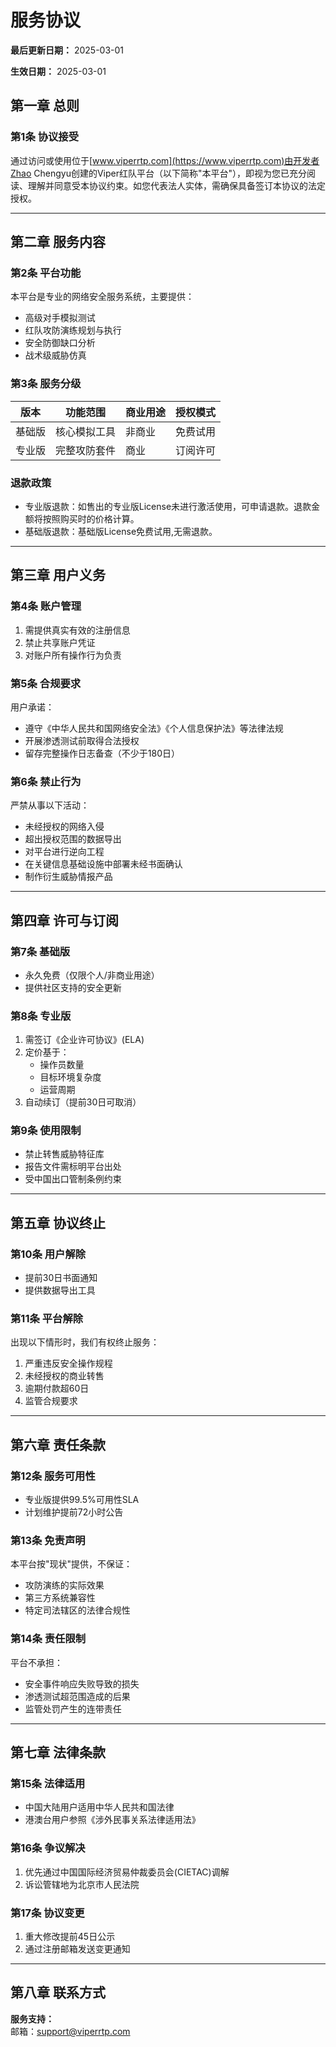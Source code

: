 # 服务协议

**最后更新日期：** 2025-03-01

**生效日期：** 2025-03-01

## 第一章 总则

### 第1条 协议接受

通过访问或使用位于[www.viperrtp.com](https://www.viperrtp.com)由开发者Zhao Chengyu创建的Viper红队平台（以下简称"本平台"），即视为您已充分阅读、理解并同意受本协议约束。如您代表法人实体，需确保具备签订本协议的法定授权。

---

## 第二章 服务内容

### 第2条 平台功能

本平台是专业的网络安全服务系统，主要提供：

- 高级对手模拟测试
- 红队攻防演练规划与执行
- 安全防御缺口分析
- 战术级威胁仿真

### 第3条 服务分级

| 版本  | 功能范围   | 商业用途 | 授权模式 |
|-----|--------|------|------|
| 基础版 | 核心模拟工具 | 非商业  | 免费试用 |
| 专业版 | 完整攻防套件 | 商业   | 订阅许可 |

### 退款政策

- 专业版退款：如售出的专业版License未进行激活使用，可申请退款。退款金额将按照购买时的价格计算。
- 基础版退款：基础版License免费试用,无需退款。

---

## 第三章 用户义务

### 第4条 账户管理

1. 需提供真实有效的注册信息
2. 禁止共享账户凭证
3. 对账户所有操作行为负责

### 第5条 合规要求

用户承诺：

- 遵守《中华人民共和国网络安全法》《个人信息保护法》等法律法规
- 开展渗透测试前取得合法授权
- 留存完整操作日志备查（不少于180日）

### 第6条 禁止行为

严禁从事以下活动：

- 未经授权的网络入侵
- 超出授权范围的数据导出
- 对平台进行逆向工程
- 在关键信息基础设施中部署未经书面确认
- 制作衍生威胁情报产品

---

## 第四章 许可与订阅

### 第7条 基础版

- 永久免费（仅限个人/非商业用途）
- 提供社区支持的安全更新

### 第8条 专业版

1. 需签订《企业许可协议》(ELA)
2. 定价基于：
    - 操作员数量
    - 目标环境复杂度
    - 运营周期
3. 自动续订（提前30日可取消）

### 第9条 使用限制

- 禁止转售威胁特征库
- 报告文件需标明平台出处
- 受中国出口管制条例约束

---

## 第五章 协议终止

### 第10条 用户解除

- 提前30日书面通知
- 提供数据导出工具

### 第11条 平台解除

出现以下情形时，我们有权终止服务：

1. 严重违反安全操作规程
2. 未经授权的商业转售
3. 逾期付款超60日
4. 监管合规要求

---

## 第六章 责任条款

### 第12条 服务可用性

- 专业版提供99.5%可用性SLA
- 计划维护提前72小时公告

### 第13条 免责声明

本平台按"现状"提供，不保证：

- 攻防演练的实际效果
- 第三方系统兼容性
- 特定司法辖区的法律合规性

### 第14条 责任限制

平台不承担：

- 安全事件响应失败导致的损失
- 渗透测试超范围造成的后果
- 监管处罚产生的连带责任

---

## 第七章 法律条款

### 第15条 法律适用

- 中国大陆用户适用中华人民共和国法律
- 港澳台用户参照《涉外民事关系法律适用法》

### 第16条 争议解决

1. 优先通过中国国际经济贸易仲裁委员会(CIETAC)调解
2. 诉讼管辖地为北京市人民法院

### 第17条 协议变更

1. 重大修改提前45日公示
2. 通过注册邮箱发送变更通知

---

## 第八章 联系方式

**服务支持：**  
邮箱：[support@viperrtp.com](mailto:support@viperrtp.com)